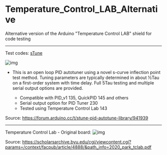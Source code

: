 # Temperature_Control_LAB_Alternative
Alternative version of the Arduino "Temperature Control LAB" shield for code testing

------

Test codes:
[sTune](https://github.com/Dlloydev/sTune)

![img](https://europe1.discourse-cdn.com/arduino/original/4X/d/a/c/dace8b3505c77cf28fa6e6d07bb2a02ef82bd720.png)

- This is an open loop PID autotuner using a novel s-curve inflection point test method. Tuning parameters are typically determined in about ½Tau on a first-order system with time delay. Full 5Tau testing and multiple serial output options are provided.

    - Compatible with PID_v1 135, QuickPID 145 and others
    - Serial output option for PID Tuner 230
    - Tested using Temperature Control Lab 143

Source: https://forum.arduino.cc/t/stune-pid-autotune-library/941939

------
Temperature Control Lab - Original board:
![img](https://apmonitor.com/pdc/uploads/Main/tclab_schematic.png)

Source: https://scholarsarchive.byu.edu/cgi/viewcontent.cgi?params=/context/facpub/article/4888/&path_info=2020_park_tclab.pdf

